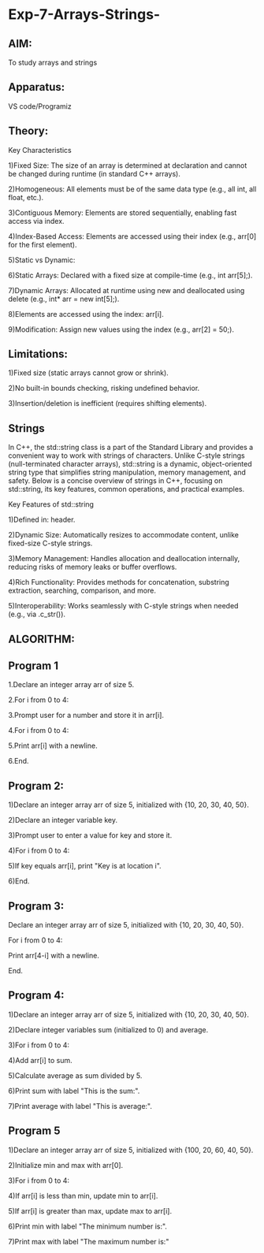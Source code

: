 # Exp-7-Arrays-Strings-

## AIM:
To study arrays and strings

## Apparatus:
VS code/Programiz

## Theory:

Key Characteristics

1)Fixed Size: The size of an array is determined at declaration and cannot be changed during runtime (in standard C++ arrays).

2)Homogeneous: All elements must be of the same data type (e.g., all int, all float, etc.).

3)Contiguous Memory: Elements are stored sequentially, enabling fast access via index.

4)Index-Based Access: Elements are accessed using their index (e.g., arr[0] for the first element).

5)Static vs Dynamic:

6)Static Arrays: Declared with a fixed size at compile-time (e.g., int arr[5];).

7)Dynamic Arrays: Allocated at runtime using new and deallocated using delete (e.g., int* arr = new int[5];).

8)Elements are accessed using the index: arr[i].

9)Modification: Assign new values using the index (e.g., arr[2] = 50;).

## Limitations:

1)Fixed size (static arrays cannot grow or shrink).

2)No built-in bounds checking, risking undefined behavior.

3)Insertion/deletion is inefficient (requires shifting elements).

## Strings

In C++, the std::string class is a part of the Standard Library and provides a convenient way to work with strings of characters. Unlike C-style strings (null-terminated character arrays), std::string is a dynamic, object-oriented string type that simplifies string manipulation, memory management, and safety. Below is a concise overview of strings in C++, focusing on std::string, its key features, common operations, and practical examples.

Key Features of std::string

1)Defined in: <string> header.

2)Dynamic Size: Automatically resizes to accommodate content, unlike fixed-size C-style strings.

3)Memory Management: Handles allocation and deallocation internally, reducing risks of memory leaks or buffer overflows.

4)Rich Functionality: Provides methods for concatenation, substring extraction, searching, comparison, and more.

5)Interoperability: Works seamlessly with C-style strings when needed (e.g., via .c_str()).

## ALGORITHM:

## Program 1

1.Declare an integer array arr of size 5.

2.For i from 0 to 4:

3.Prompt user for a number and store it in arr[i].

4.For i from 0 to 4:

5.Print arr[i] with a newline.

6.End.

## Program 2:

1)Declare an integer array arr of size 5, initialized with {10, 20, 30, 40, 50}.

2)Declare an integer variable key.

3)Prompt user to enter a value for key and store it.

4)For i from 0 to 4:

5)If key equals arr[i], print "Key is at location i".

6)End.

## Program 3:

Declare an integer array arr of size 5, initialized with {10, 20, 30, 40, 50}.

For i from 0 to 4:

Print arr[4-i] with a newline.

End.

## Program 4:

1)Declare an integer array arr of size 5, initialized with {10, 20, 30, 40, 50}.

2)Declare integer variables sum (initialized to 0) and average.

3)For i from 0 to 4:

4)Add arr[i] to sum.

5)Calculate average as sum divided by 5.

6)Print sum with label "This is the sum:".

7)Print average with label "This is average:".

## Program 5

1)Declare an integer array arr of size 5, initialized with {100, 20, 60, 40, 50}.

2)Initialize min and max with arr[0].

3)For i from 0 to 4:

4)If arr[i] is less than min, update min to arr[i].

5)If arr[i] is greater than max, update max to arr[i].

6)Print min with label "The minimum number is:".

7)Print max with label "The maximum number is:"











